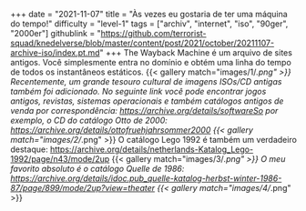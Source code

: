 +++
date = "2021-11-07"
title = "Às vezes eu gostaria de ter uma máquina do tempo!"
difficulty = "level-1"
tags = ["archiv", "internet", "iso", "90ger", "2000er"]
githublink = "https://github.com/terrorist-squad/knedelverse/blob/master/content/post/2021/october/20211107-archive-iso/index.pt.md"
+++
The Wayback Machine é um arquivo de sites antigos. Você simplesmente entra no domínio e obtém uma linha do tempo de todos os instantâneos estáticos.
{{< gallery match="images/1/*.png" >}}
Recentemente, um grande tesouro cultural de imagens ISOs/CD antigas também foi adicionado. No seguinte link você pode encontrar jogos antigos, revistas, sistemas operacionais e também catálogos antigos de venda por correspondência: https://archive.org/details/softwareSo por exemplo, o CD do catálogo Otto de 2000: https://archive.org/details/ottofruehjahrsommer2000
{{< gallery match="images/2/*.png" >}}
O catálogo Lego 1992 é também um verdadeiro destaque: https://archive.org/details/netherlands-Katalog_Lego-1992/page/n43/mode/2up
{{< gallery match="images/3/*.png" >}}
O meu favorito absoluto é o catálogo Quelle de 1986: https://archive.org/details/idoc.pub_quelle-katalog-herbst-winter-1986-87/page/899/mode/2up?view=theater
{{< gallery match="images/4/*.png" >}}